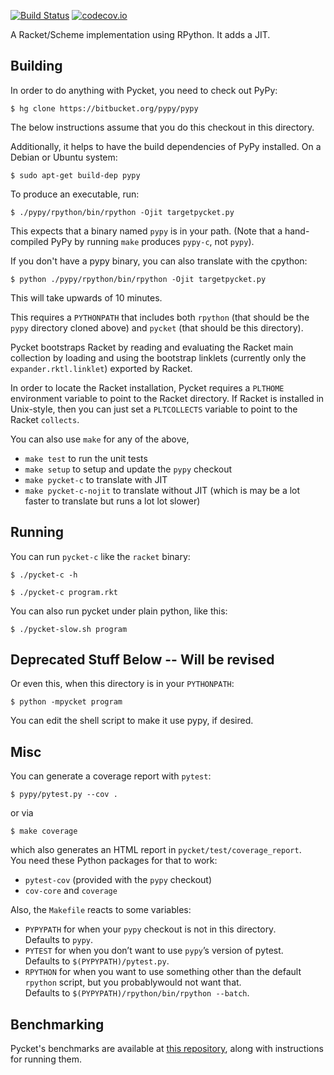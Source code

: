 [![Build Status](https://travis-ci.org/pycket/pycket.png?branch=master)](https://travis-ci.org/pycket/pycket)
[![codecov.io](https://codecov.io/github/pycket/pycket/coverage.svg?branch=master)](https://codecov.io/github/pycket/pycket?branch=master)

A Racket/Scheme implementation using RPython. It adds a JIT.

## Building

In order to do anything with Pycket, you need to check out PyPy:

    $ hg clone https://bitbucket.org/pypy/pypy

The below instructions assume that you do this checkout in this directory.

Additionally, it helps to have the build dependencies of PyPy installed.
On a Debian or Ubuntu system:

    $ sudo apt-get build-dep pypy

To produce an executable, run:

    $ ./pypy/rpython/bin/rpython -Ojit targetpycket.py

This expects that a binary named `pypy` is in your path. (Note that
a hand-compiled PyPy by running `make` produces `pypy-c`, not `pypy`).

If you don't have a pypy binary, you can also translate with the cpython:

    $ python ./pypy/rpython/bin/rpython -Ojit targetpycket.py

This will take upwards of 10 minutes.

This requires a `PYTHONPATH` that includes both `rpython` (that should
be the `pypy` directory cloned above) and `pycket` (that should be
this directory).

Pycket bootstraps Racket by reading and evaluating the Racket main
collection by loading and using the bootstrap linklets (currently only
the `expander.rktl.linklet`) exported by Racket.

In order to locate the Racket installation, Pycket requires a
`PLTHOME` environment variable to point to the Racket directory. If
Racket is installed in Unix-style, then you can just set a
`PLTCOLLECTS` variable to point to the Racket `collects`.

You can also use `make` for any of the above,

 * `make test` to run the unit tests
 * `make setup` to setup and update the `pypy` checkout
 * `make pycket-c` to translate with JIT
 * `make pycket-c-nojit` to translate without JIT (which is may be a lot faster to translate but runs a lot lot slower)

## Running

You can run `pycket-c` like the `racket` binary:

    $ ./pycket-c -h

    $ ./pycket-c program.rkt

You can also run pycket under plain python, like this:

    $ ./pycket-slow.sh program


## Deprecated Stuff Below -- Will be revised 
   
Or even this, when this directory is in your `PYTHONPATH`:

    $ python -mpycket program

You can edit the shell script to make it use pypy, if desired.

## Misc

You can generate a coverage report with `pytest`:

    $ pypy/pytest.py --cov .

or via

    $ make coverage
    
which also generates an HTML report in `pycket/test/coverage_report`.  
You need these Python packages for that to work:
  * `pytest-cov` (provided with the `pypy` checkout)
  * `cov-core` and `coverage`

Also, the `Makefile` reacts to some variables:
 * `PYPYPATH` for when your `pypy` checkout is not in this directory.   
    Defaults to `pypy`.
 * `PYTEST` for when you don’t want to use `pypy`’s version of pytest.  
   Defaults to `$(PYPYPATH)/pytest.py`.
 * `RPYTHON` for when you want to use something other than the default `rpython` script, but  you probablywould not want that.  
   Defaults to `$(PYPYPATH)/rpython/bin/rpython --batch`.

## Benchmarking

Pycket's benchmarks are available at [this repository](https://github.com/krono/pycket-bench), along with instructions for running them.
